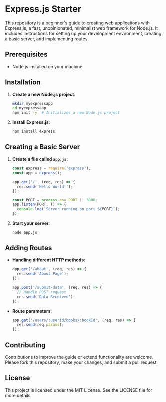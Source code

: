 # Express.js Starter

This repository is a beginner's guide to creating web applications with Express.js, a fast, unopinionated, minimalist web framework for Node.js. It includes instructions for setting up your development environment, creating a basic server, and implementing routes.

## Prerequisites

- Node.js installed on your machine

## Installation

1. **Create a new Node.js project**:
   ```bash
   mkdir myexpressapp
   cd myexpressapp
   npm init -y  # Initializes a new Node.js project
   ```

2. **Install Express.js**:
   ```bash
   npm install express
   ```

## Creating a Basic Server

1. **Create a file called `app.js`**:
   ```javascript
   const express = require('express');
   const app = express();

   app.get('/', (req, res) => {
     res.send('Hello World!');
   });

   const PORT = process.env.PORT || 3000;
   app.listen(PORT, () => {
     console.log(`Server running on port ${PORT}`);
   });
   ```

2. **Start your server**:
   ```bash
   node app.js
   ```

## Adding Routes

- **Handling different HTTP methods**:
  ```javascript
  app.get('/about', (req, res) => {
    res.send('About Page');
  });

  app.post('/submit-data', (req, res) => {
    // Handle POST request
    res.send('Data Received');
  });
  ```

- **Route parameters**:
  ```javascript
  app.get('/users/:userId/books/:bookId', (req, res) => {
    res.send(req.params);
  });
  ```

## Contributing

Contributions to improve the guide or extend functionality are welcome. Please fork this repository, make your changes, and submit a pull request.

## License

This project is licensed under the MIT License. See the LICENSE file for more details.
